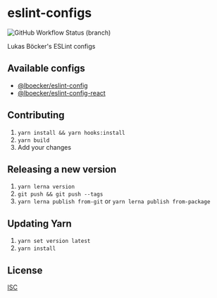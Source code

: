 # eslint-configs

![GitHub Workflow Status (branch)](https://img.shields.io/github/workflow/status/lboecker/eslint-configs/CI/master?label=ci)

Lukas Böcker's ESLint configs

## Available configs

- [@lboecker/eslint-config](packages/eslint-config)
- [@lboecker/eslint-config-react](packages/eslint-config-react)

## Contributing

1. `yarn install && yarn hooks:install`
2. `yarn build`
3. Add your changes

## Releasing a new version

1. `yarn lerna version`
2. `git push && git push --tags`
3. `yarn lerna publish from-git` or `yarn lerna publish from-package`

## Updating Yarn

1. `yarn set version latest`
2. `yarn install`

## License

[ISC](LICENSE)
